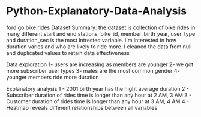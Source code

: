 # Python-Explanatory-Data-Analysis

 ford go bike rides Dataset
Summary: the dataset is collection of bike rides in many different start and end stations, bike_id, member_birth_year, user_type and duration_sec is the most intrested variable.
I'm interested in how duration varies and who are likely to ride more.
I cleaned the data from null and duplicated values to retain data effectiveness

Data exploration
1- users are increasing as members are younger
2- we got more subscriber user types
3- males are the most common gender
4- younger members ride more duration

Explanatory analysis
1 - 2001 birth year has the hight average duration
2 - Subscriber duration of rides time is longer than any hour at 2 AM, 3 AM
3 - Customer duration of rides time is longer than any hour at 3 AM, 4 AM
4 - Heatmap reveals different relationships between all variables 
